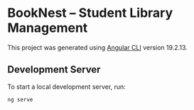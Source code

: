 # BookNest – Student Library Management

This project was generated using [Angular CLI](https://github.com/angular/angular-cli) version 19.2.13.

## Development Server

To start a local development server, run:

```bash
ng serve
